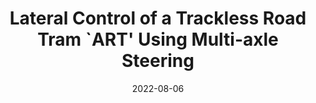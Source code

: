---
title: "Lateral Control of a Trackless Road Tram `ART' Using Multi-axle Steering"
collection: publications
permalink: /publication/2022-ART-baseline
date: 2022-08-06
venue: 'Proceedings of the International Association for Vehicle System Dynamics'
paperurl: '/files/pdfs/publications/qliu_art_2022.pdf'
link: 'https://doi.org/10.1007/978-3-031-07305-2_73'
citation: 'Liu, Q. et afiles/pdfs/l. (2022). Lateral Control of a Trackless Road Tram ‘ART’ Using Multi-axle Steering. In: Orlova, A., Cole, D. (eds) Advances in Dynamics of Vehicles on Roads and Tracks II. IAVSD 2021. Lecture Notes in Mechanical Engineering. Springer, Cham.'
---